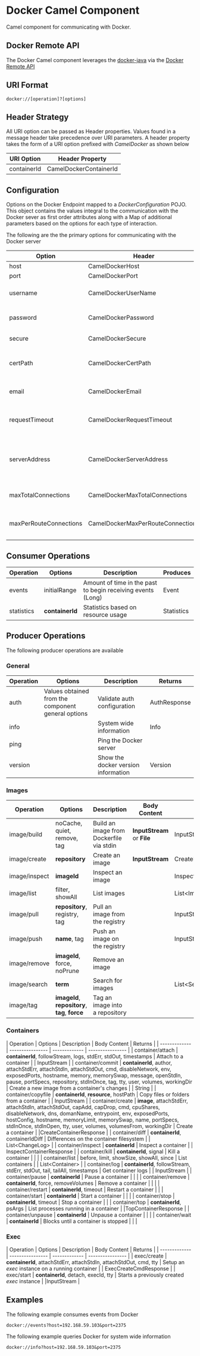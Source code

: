 Docker Camel Component
=======================

Camel component for communicating with Docker.

## Docker Remote API

The Docker Camel component leverages the [docker-java](https://github.com/docker-java/docker-java) via the [Docker Remote API](https://docs.docker.com/reference/api/docker_remote_api/)

## URI Format

    docker://[operation]?[options]

## Header Strategy

All URI option can be passed as Header properties. Values found in a message header take precedence over URI parameters. A header property takes the form of a URI option prefixed with *CamelDocker* as shown below

| URI Option | Header Property  |
| ------------- | ---------------- |
|containerId|CamelDockerContainerId |

## Configuration

Options on the Docker Endpoint mapped to a *DockerConfiguration* POJO. This object contains the values integral to the communication with the Docker sever as first order attributes along with a Map of additional parameters based on the options for each type of interaction.

The following are the the primary options for communicating with the Docker server

| Option | Header | Description | Default Value |
|-----------|-----------|-----------------|-------------------|
| host     | CamelDockerHost | Docker host | localhost |
| port      | CamelDockerPort | Docker port | 2375 |
| username | CamelDockerUserName | User name to authenticate with | |
| password | CamelDockerPassword | Password to authenticate with | |
| secure | CamelDockerSecure | Use HTTPS communication | false |
|certPath | CamelDockerCertPath | Location containing the SSL certificate chain | |
| email | CamelDockerEmail | Email address associated with the user | |
| requestTimeout | CamelDockerRequestTimeout | Request timeout for response (in seconds) | 30 |
|serverAddress | CamelDockerServerAddress | Address of the Docker registry server (If not specified, *host* will be used) | https://index.docker.io/v1/ |
|maxTotalConnections | CamelDockerMaxTotalConnections | Maximum number of total connections | 100 |
|maxPerRouteConnections | CamelDockerMaxPerRouteConnections | Maximum number of connections per route | 100 |


## Consumer Operations

| Operation | Options | Description  | Produces |
| ------------- | ---------------- | ------------- | ---------------- |
|events| initialRange | Amount of time in the past to begin receiving events (Long) | Event |
|statistics| **containerId** | Statistics based on resource usage | Statistics |

## Producer Operations

The following producer operations are available

### General
| Operation | Options | Description  | Returns |
| ------------- | ---------------- | ------------- | ---------------- |
| auth | Values obtained from the component general options| Validate auth configuration | AuthResponse |
| info | | System wide information | Info |
| ping | | Ping the Docker server |  |
| version | | Show the docker version information | Version |

 
### Images

| Operation | Options | Description | Body Content | Returns |
| ------------- | ---------------- | ------------- | ---------------- | ---------------- |
| image/build | noCache, quiet, remove, tag | Build an image from Dockerfile via stdin | **InputStream** or **File** | InputStream |
| image/create | **repository** | Create an image | **InputStream** |CreateImageResponse |
| image/inspect | **imageId** | Inspect an image | | InspectImageResponse |
| image/list | filter, showAll | List images | | List&lt;Image&gt; |
| image/pull |  **repository**, registry, tag | Pull an image from the registry | |InputStream |
| image/push | **name**, tag | Push an image on the registry | | InputStream |
| image/remove | **imageId**, force, noPrune | Remove an image | | |
| image/search | **term** | Search for images | | List&lt;SearchItem&gt; |
| image/tag | **imageId**, **repository**, **tag**, **force** | Tag an image into a repository | | |	

### Containers

| Operation | Options | Description  | Body Content | Returns |
| ------------- | ---------------- | ------------- | ---------------- |
| container/attach | **containerId**, followStream, logs, stdErr, stdOut, timestamps  | Attach to a container | | InputStream |
| container/commit | **containerId**, author, attachStdErr, attachStdIn, attachStdOut, cmd, disableNetwork, env, exposedPorts, hostname, memory, memorySwap, message, openStdIn, pause, portSpecs, repository, stdInOnce, tag, tty, user, volumes, workingDir | Create a new image from a container's changes | | String |
| container/copyfile | **containerId**, **resource**, hostPath | Copy files or folders from a container | | InputStream |
| container/create | **image**, attachStdErr, attachStdIn, attachStdOut, capAdd, capDrop, cmd, cpuShares, disableNetwork, dns, domanName, entrypoint, env, exposedPorts, hostConfig, hostname, memoryLimit, memorySwap, name, portSpecs, stdInOnce, stdInOpen, tty, user, volumes, volumesFrom, workingDir | Create a container |  |CreateContainerResponse |
| container/diff | **containerId**, containerIdDiff | Differences on the container filesystem | | List&lt;ChangeLog&gt; |
| container/inspect | **containerId** | Inspect a container  | | InspectContainerResponse |
| container/kill | **containerId**, signal | Kill a container | | |
| container/list | before, limit, showSize, showAll, since | List containers | | List&lt;Container&gt; |
| container/log | **containerId**, followStream, stdErr, stdOut, tail, tailAll, timestamps | Get container logs | | InputStream |
| container/pause | **containerId** | Pause a container | | |
| container/remove | **containerId**, force, removeVolumes | Remove a container | | |
| container/restart | **containerId**, timeout | Restart a container | |
| container/start | **containerId** | Start a container | | |
| container/stop | **containerId**, timeout | Stop a container | |
| container/top | **containerId**, psArgs | List processes running in a container | |TopContainerResponse |
| container/unpause | **containerId** | Unpause a container | | |
| container/wait | **containerId** | Blocks until a container is stopped | | |

### Exec

| Operation | Options | Description  | Body Content | Returns |
| ------------- | ---------------- | ------------- | ---------------- |
| exec/create | **containerId**, attachStdErr, attachStdIn, attachStdOut, cmd, tty | Setup an *exec* instance on a running container | | ExecCreateCmdResponse |
| exec/start | **containerId**, detach, execId, tty | Starts a previously created *exec* instance | |InputStream |


## Examples

The following example consumes events from Docker 

    docker://events?host=192.168.59.103&port=2375

The following example queries Docker for system wide information

    docker://info?host=192.168.59.103&port=2375